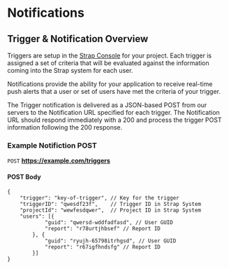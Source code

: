 # Notifications

## Trigger & Notification Overview

Triggers are setup in the <a href="https://console.straphq.com" target="_blank">Strap Console</a> for your project.  Each trigger is assigned a set of criteria that will be evaluated against the information coming into the Strap system for each user.

Notifications provide the ability for your application to receive real-time push alerts that a user or set of users have met the criteria of your trigger.  

The Trigger notification is delivered as a JSON-based POST from our servers to the Notification URL specified for each trigger.  The Notification URL should respond immediately with a 200 and process the trigger  POST information following the 200 response.

### Example Notifiction POST

```POST``` **https://example.com/triggers**

#### POST Body
```
{
    "trigger": "key-of-trigger", // Key for the trigger
    "triggerID": "qwesdf23f",    // Trigger ID in Strap System
    "projectId": "wewfesdqwer",  // Project ID in Strap System
    "users": [{
            "guid": "qwersd-wddfadfasd", // User GUID
            "report": "r78urtjhbsef" // Report ID 
        }, {
            "guid": "ryujh-65798itrhgsd", // User GUID
            "report": "r67igfhndsfg" // Report ID
        }]
}

```
